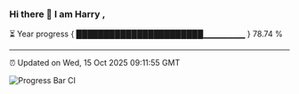 ### Hi there 👋 I am Harry , 

⏳ Year progress { ███████████████████████▁▁▁▁▁▁▁ } 78.74 %

---

⏰ Updated on Wed, 15 Oct 2025 09:11:55 GMT

![Progress Bar CI](https://github.com/duykhang68/duykhang68/workflows/Progress%20Bar%20CI/badge.svg)
